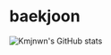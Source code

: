 # baekjoon

![Kmjnwn's GitHub stats](https://github-readme-stats.vercel.app/api?username=kmjnwn&show_icons=true&theme=transparent)

